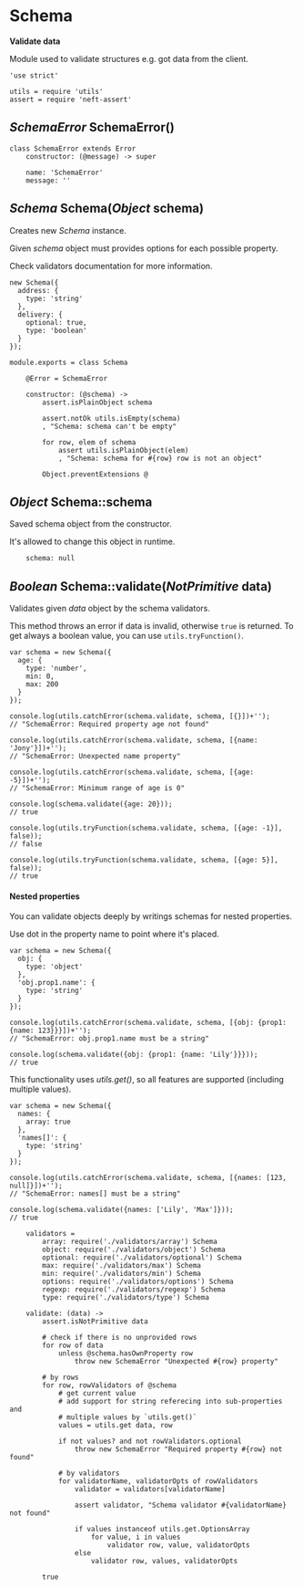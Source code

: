 Schema
======

**Validate data**

Module used to validate structures e.g. got data from the client.

	'use strict'

	utils = require 'utils'
	assert = require 'neft-assert'

*SchemaError* SchemaError()
---------------------------

	class SchemaError extends Error
		constructor: (@message) -> super

		name: 'SchemaError'
		message: ''

*Schema* Schema(*Object* schema)
--------------------------------

Creates new *Schema* instance.

Given *schema* object must provides options for each possible property.

Check validators documentation for more information.

```
new Schema({
  address: {
    type: 'string'
  },
  delivery: {
    optional: true,
    type: 'boolean'
  }
});
```

	module.exports = class Schema

		@Error = SchemaError

		constructor: (@schema) ->
			assert.isPlainObject schema

			assert.notOk utils.isEmpty(schema)
			, "Schema: schema can't be empty"

			for row, elem of schema
				assert utils.isPlainObject(elem)
				, "Schema: schema for #{row} row is not an object"

			Object.preventExtensions @

*Object* Schema::schema
-----------------------

Saved schema object from the constructor.

It's allowed to change this object in runtime.

		schema: null

*Boolean* Schema::validate(*NotPrimitive* data)
-----------------------------------------------

Validates given *data* object by the schema validators.

This method throws an error if data is invalid, otherwise `true` is returned.
To get always a boolean value, you can use `utils.tryFunction()`.

```
var schema = new Schema({
  age: {
    type: 'number',
    min: 0,
    max: 200
  }
});

console.log(utils.catchError(schema.validate, schema, [{}])+'');
// "SchemaError: Required property age not found"

console.log(utils.catchError(schema.validate, schema, [{name: 'Jony'}])+'');
// "SchemaError: Unexpected name property"

console.log(utils.catchError(schema.validate, schema, [{age: -5}])+'');
// "SchemaError: Minimum range of age is 0"

console.log(schema.validate({age: 20}));
// true

console.log(utils.tryFunction(schema.validate, schema, [{age: -1}], false));
// false

console.log(utils.tryFunction(schema.validate, schema, [{age: 5}], false));
// true
```

#### Nested properties

You can validate objects deeply by writings schemas for nested properties.

Use dot in the property name to point where it's placed.

```
var schema = new Schema({
  obj: {
    type: 'object'
  },
  'obj.prop1.name': {
  	type: 'string'
  }
});

console.log(utils.catchError(schema.validate, schema, [{obj: {prop1: {name: 123}}}])+'');
// "SchemaError: obj.prop1.name must be a string"

console.log(schema.validate({obj: {prop1: {name: 'Lily'}}}));
// true
```

This functionality uses *utils.get()*, so all features are supported (including multiple values).

```
var schema = new Schema({
  names: {
  	array: true
  },
  'names[]': {
  	type: 'string'
  }
});

console.log(utils.catchError(schema.validate, schema, [{names: [123, null]}])+'');
// "SchemaError: names[] must be a string"

console.log(schema.validate({names: ['Lily', 'Max']}));
// true
```

		validators =
			array: require('./validators/array') Schema
			object: require('./validators/object') Schema
			optional: require('./validators/optional') Schema
			max: require('./validators/max') Schema
			min: require('./validators/min') Schema
			options: require('./validators/options') Schema
			regexp: require('./validators/regexp') Schema
			type: require('./validators/type') Schema

		validate: (data) ->
			assert.isNotPrimitive data

			# check if there is no unprovided rows
			for row of data
				unless @schema.hasOwnProperty row
					throw new SchemaError "Unexpected #{row} property"

			# by rows
			for row, rowValidators of @schema
				# get current value
				# add support for string referecing into sub-properties and
				# multiple values by `utils.get()`
				values = utils.get data, row

				if not values? and not rowValidators.optional
					throw new SchemaError "Required property #{row} not found"

				# by validators
				for validatorName, validatorOpts of rowValidators
					validator = validators[validatorName]

					assert validator, "Schema validator #{validatorName} not found"

					if values instanceof utils.get.OptionsArray
						for value, i in values
							validator row, value, validatorOpts
					else
						validator row, values, validatorOpts

			true
